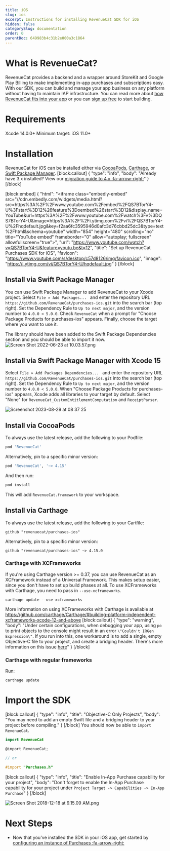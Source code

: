 ```yaml
---
title: iOS
slug: ios
excerpt: Instructions for installing RevenueCat SDK for iOS
hidden: false
categorySlug: documentation
order: 0
parentDoc: 649983b4c31b2e000a3c1864
---
```

# What is RevenueCat?

RevenueCat provides a backend and a wrapper around StoreKit and Google Play Billing to make implementing in-app purchases and subscriptions easy. With our SDK, you can build and manage your app business on any platform without having to maintain IAP infrastructure. You can read more about [how RevenueCat fits into your app](https://www.revenuecat.com/blog/growth/where-does-revenuecat-fit-in-your-app/) or you can [sign up free](https://app.revenuecat.com/signup) to start building.

# Requirements

Xcode 14.0.0+
Minimum target: iOS 11.0+

# Installation

RevenueCat for iOS can be installed either via [CocoaPods](doc:ios#section-install-via-cocoapods), [Carthage](ios#section-install-via-carthage), or [Swift Package Manager](doc:ios#section-install-via-swift-package-manager). 
[block:callout]
{
  "type": "info",
  "body": "Already have 3.x installed? View our [migration guide to 4.x :fa-arrow-right:](https://docs.revenuecat.com/docs/ios-native-3x-to-4x-migration)"
}
[/block]

[block:embed]
{
  "html": "<iframe class=\"embedly-embed\" src=\"//cdn.embedly.com/widgets/media.html?src=https%3A%2F%2Fwww.youtube.com%2Fembed%2FQS7BTorY4-U%3Fstart%3D12%26feature%3Doembed%26start%3D12&display_name=YouTube&url=https%3A%2F%2Fwww.youtube.com%2Fwatch%3Fv%3DQS7BTorY4-U&image=https%3A%2F%2Fi.ytimg.com%2Fvi%2FQS7BTorY4-U%2Fhqdefault.jpg&key=f2aa6fc3595946d0afc3d76cbbd25dc3&type=text%2Fhtml&schema=youtube\" width=\"854\" height=\"480\" scrolling=\"no\" title=\"YouTube embed\" frameborder=\"0\" allow=\"autoplay; fullscreen\" allowfullscreen=\"true\"></iframe>",
  "url": "https://www.youtube.com/watch?v=QS7BTorY4-U&feature=youtu.be&t=12",
  "title": "Set up RevenueCat Purchases SDK for iOS",
  "favicon": "https://www.youtube.com/s/desktop/c57d8126/img/favicon.ico",
  "image": "https://i.ytimg.com/vi/QS7BTorY4-U/hqdefault.jpg"
}
[/block]
## Install via Swift Package Manager

You can use Swift Package Manager to add RevenueCat to your Xcode project. Select `File » Add Packages... ` and enter the repository URL `https://github.com/RevenueCat/purchases-ios.git` into the search bar (top right). Set the Dependency Rule to `Up to next major`, and the version number to `4.0.0 < 5.0.0`. Check `RevenueCat` when a prompt for "Choose Package Products for purchases-ios" appears. Finally, choose the target where you want to use it. 

The library should have been added to the Swift Package Dependencies section and you should be able to import it now.
![](https://files.readme.io/bd6e034-Screen_Shot_2022-06-23_at_10.03.57.png "Screen Shot 2022-06-23 at 10.03.57.png")
## Install via Swift Package Manager with Xcode 15

Select `File » Add Packages Dependencies... ` and enter the repository URL `https://github.com/RevenueCat/purchases-ios.git` into the search bar (top right). Set the Dependency Rule to `Up to next major`, and the version number to `4.0.0 < 5.0.0`. When "Choose Package Products for purchases-ios" appears, Xcode adds all libraries to your target by default. Select "None" for `RevenueCat_CustomEntitlementComputation` and `ReceiptParser`.

![](https://github.com/RevenueCat/purchases-ios/assets/685609/0ddf0c35-5681-4d38-b4dc-d2ebdae24988 "Screenshot 2023-08-29 at 08 37 25")
## Install via CocoaPods

To always use the latest release, add the following to your Podfile:
```ruby Podfile
pod 'RevenueCat'
```
Alternatively, pin to a specific minor version:
```ruby 
pod 'RevenueCat', '~> 4.15'
```
And then run:
```ruby Terminal
pod install
```
This will add `RevenueCat.framework` to your workspace.


## Install via Carthage

To always use the latest release, add the following to your Cartfile:
```text Cartfile
github "revenuecat/purchases-ios"
```
Alternatively, pin to a specific minor version:
```text 
github "revenuecat/purchases-ios" ~> 4.15.0
```
### Carthage with XCFrameworks

If you're using Carthage version >= 0.37, you can use RevenueCat as an XCFramework instead of a Universal Framework. This makes setup easier, since you don't have to set up build phases at all. 
To use XCFrameworks with Carthage, you need to pass in `--use-xcframeworks`.
```shell Terminal
carthage update --use-xcframeworks
```
More information on using XCFrameworks with Carthage is available at https://github.com/carthage/Carthage/#building-platform-independent-xcframeworks-xcode-12-and-above
[block:callout]
{
  "type": "warning",
  "body": "Under certain configurations, when debugging your app, using `po` to print objects to the console might result in an error `\"Couldn't IRGen Expression\"`. If you run into this, one workaround is to add a single, empty Objective-C file to your project, and create a bridging header. There's more information on this issue [here](https://steipete.com/posts/couldnt-irgen-expression/)"
}
[/block]
### Carthage with regular frameworks

Run:
```text 
carthage update
```
# Import the SDK
[block:callout]
{
  "type": "info",
  "title": "Objective-C Only Projects",
  "body": "You may need to add an empty Swift file and a bridging header to your project before compiling."
}
[/block]
You should now be able to `import RevenueCat`.
```swift 
import RevenueCat
```
```objectivec 
@import RevenueCat;

// or

#import "Purchases.h"
```

[block:callout]
{
  "type": "info",
  "title": "Enable In-App Purchase capability for your project",
  "body": "Don't forget to enable the In-App Purchase capability for your project under `Project Target -> Capabilities -> In-App Purchase`"
}
[/block]

![](https://files.readme.io/65db383-Screen_Shot_2018-12-18_at_9.15.09_AM.png "Screen Shot 2018-12-18 at 9.15.09 AM.png")
# Next Steps

* Now that you've installed the SDK in your iOS app, get started by [configuring an instance of Purchases :fa-arrow-right:](https://www.revenuecat.com/docs/getting-started#4-using-revenuecats-purchases-sdk)
